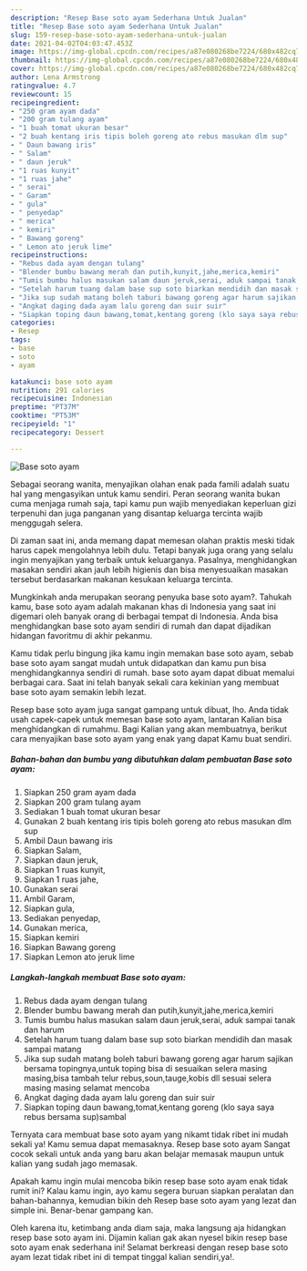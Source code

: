 ```yaml
---
description: "Resep Base soto ayam Sederhana Untuk Jualan"
title: "Resep Base soto ayam Sederhana Untuk Jualan"
slug: 159-resep-base-soto-ayam-sederhana-untuk-jualan
date: 2021-04-02T04:03:47.453Z
image: https://img-global.cpcdn.com/recipes/a87e080268be7224/680x482cq70/base-soto-ayam-foto-resep-utama.jpg
thumbnail: https://img-global.cpcdn.com/recipes/a87e080268be7224/680x482cq70/base-soto-ayam-foto-resep-utama.jpg
cover: https://img-global.cpcdn.com/recipes/a87e080268be7224/680x482cq70/base-soto-ayam-foto-resep-utama.jpg
author: Lena Armstrong
ratingvalue: 4.7
reviewcount: 15
recipeingredient:
- "250 gram ayam dada"
- "200 gram tulang ayam"
- "1 buah tomat ukuran besar"
- "2 buah kentang iris tipis boleh goreng ato rebus masukan dlm sup"
- " Daun bawang iris"
- " Salam"
- " daun jeruk"
- "1 ruas kunyit"
- "1 ruas jahe"
- " serai"
- " Garam"
- " gula"
- " penyedap"
- " merica"
- " kemiri"
- " Bawang goreng"
- " Lemon ato jeruk lime"
recipeinstructions:
- "Rebus dada ayam dengan tulang"
- "Blender bumbu bawang merah dan putih,kunyit,jahe,merica,kemiri"
- "Tumis bumbu halus masukan salam daun jeruk,serai, aduk sampai tanak dan harum"
- "Setelah harum tuang dalam base sup soto biarkan mendidih dan masak sampai matang"
- "Jika sup sudah matang boleh taburi bawang goreng agar harum sajikan bersama topingnya,untuk toping bisa di sesuaikan selera masing masing,bisa tambah telur rebus,soun,tauge,kobis dll sesuai selera masing masing selamat mencoba"
- "Angkat daging dada ayam lalu goreng dan suir suir"
- "Siapkan toping daun bawang,tomat,kentang goreng (klo saya saya rebus bersama sup)sambal"
categories:
- Resep
tags:
- base
- soto
- ayam

katakunci: base soto ayam 
nutrition: 291 calories
recipecuisine: Indonesian
preptime: "PT37M"
cooktime: "PT53M"
recipeyield: "1"
recipecategory: Dessert

---
```



![Base soto ayam](https://img-global.cpcdn.com/recipes/a87e080268be7224/680x482cq70/base-soto-ayam-foto-resep-utama.jpg)

Sebagai seorang wanita, menyajikan olahan enak pada famili adalah suatu hal yang mengasyikan untuk kamu sendiri. Peran seorang  wanita bukan cuma menjaga rumah saja, tapi kamu pun wajib menyediakan keperluan gizi terpenuhi dan juga panganan yang disantap keluarga tercinta wajib menggugah selera.

Di zaman  saat ini, anda memang dapat memesan olahan praktis meski tidak harus capek mengolahnya lebih dulu. Tetapi banyak juga orang yang selalu ingin menyajikan yang terbaik untuk keluarganya. Pasalnya, menghidangkan masakan sendiri akan jauh lebih higienis dan bisa menyesuaikan masakan tersebut berdasarkan makanan kesukaan keluarga tercinta. 



Mungkinkah anda merupakan seorang penyuka base soto ayam?. Tahukah kamu, base soto ayam adalah makanan khas di Indonesia yang saat ini digemari oleh banyak orang di berbagai tempat di Indonesia. Anda bisa menghidangkan base soto ayam sendiri di rumah dan dapat dijadikan hidangan favoritmu di akhir pekanmu.

Kamu tidak perlu bingung jika kamu ingin memakan base soto ayam, sebab base soto ayam sangat mudah untuk didapatkan dan kamu pun bisa menghidangkannya sendiri di rumah. base soto ayam dapat dibuat memalui berbagai cara. Saat ini telah banyak sekali cara kekinian yang membuat base soto ayam semakin lebih lezat.

Resep base soto ayam juga sangat gampang untuk dibuat, lho. Anda tidak usah capek-capek untuk memesan base soto ayam, lantaran Kalian bisa menghidangkan di rumahmu. Bagi Kalian yang akan membuatnya, berikut cara menyajikan base soto ayam yang enak yang dapat Kamu buat sendiri.

<!--inarticleads1-->

##### Bahan-bahan dan bumbu yang dibutuhkan dalam pembuatan Base soto ayam:

1. Siapkan 250 gram ayam dada
1. Siapkan 200 gram tulang ayam
1. Sediakan 1 buah tomat ukuran besar
1. Gunakan 2 buah kentang iris tipis boleh goreng ato rebus masukan dlm sup
1. Ambil  Daun bawang iris
1. Siapkan  Salam,
1. Siapkan  daun jeruk,
1. Siapkan 1 ruas kunyit,
1. Siapkan 1 ruas jahe,
1. Gunakan  serai
1. Ambil  Garam,
1. Siapkan  gula,
1. Sediakan  penyedap,
1. Gunakan  merica,
1. Siapkan  kemiri
1. Siapkan  Bawang goreng
1. Siapkan  Lemon ato jeruk lime




<!--inarticleads2-->

##### Langkah-langkah membuat Base soto ayam:

1. Rebus dada ayam dengan tulang
1. Blender bumbu bawang merah dan putih,kunyit,jahe,merica,kemiri
1. Tumis bumbu halus masukan salam daun jeruk,serai, aduk sampai tanak dan harum
1. Setelah harum tuang dalam base sup soto biarkan mendidih dan masak sampai matang
1. Jika sup sudah matang boleh taburi bawang goreng agar harum sajikan bersama topingnya,untuk toping bisa di sesuaikan selera masing masing,bisa tambah telur rebus,soun,tauge,kobis dll sesuai selera masing masing selamat mencoba
1. Angkat daging dada ayam lalu goreng dan suir suir
1. Siapkan toping daun bawang,tomat,kentang goreng (klo saya saya rebus bersama sup)sambal




Ternyata cara membuat base soto ayam yang nikamt tidak ribet ini mudah sekali ya! Kamu semua dapat memasaknya. Resep base soto ayam Sangat cocok sekali untuk anda yang baru akan belajar memasak maupun untuk kalian yang sudah jago memasak.

Apakah kamu ingin mulai mencoba bikin resep base soto ayam enak tidak rumit ini? Kalau kamu ingin, ayo kamu segera buruan siapkan peralatan dan bahan-bahannya, kemudian bikin deh Resep base soto ayam yang lezat dan simple ini. Benar-benar gampang kan. 

Oleh karena itu, ketimbang anda diam saja, maka langsung aja hidangkan resep base soto ayam ini. Dijamin kalian gak akan nyesel bikin resep base soto ayam enak sederhana ini! Selamat berkreasi dengan resep base soto ayam lezat tidak ribet ini di tempat tinggal kalian sendiri,ya!.

